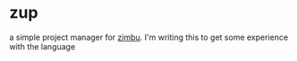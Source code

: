 # zup
a simple project manager for [zimbu](http://www.zimbu.org/). I'm writing this to get some experience with the language

